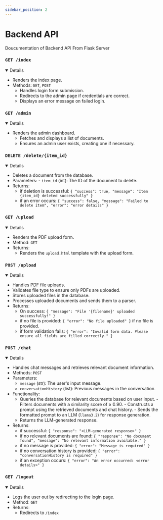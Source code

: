 ```yaml
---
sidebar_position: 2
---
```


<!--Overview Section-->
# Backend API 

Doucumentation of Backend API From Flask Server

### `GET /index`
<details open="True"> 

- Renders the index page. 
- Methods: `GET`, `POST` 
    - Handles login form submission. 
	- Redirects to the admin page if credentials are correct. 
	- Displays an error message on failed login. 

</details> 


### `GET /admin`
<details open="True"> 

- Renders the admin dashboard. 
	- Fetches and displays a list of documents. 
	- Ensures an admin user exists, creating one if necessary. 

</details>

### `DELETE /delete/{item_id}`
<details open="True"> 
	
- Deletes a document from the database. 
- Parameters: - `item_id` (int): The ID of the document to delete. 
- Returns: 
  - if deletion is successful: `{ "success": true, "message": "Item {item_id} deleted successfully" }` 
  - if an error occurs:  `{ "success": false, "message": "Failed to delete item", "error": "error details" }`
 
</details>

### `GET /upload`

<details open="True">
	
- Renders the PDF upload form.
- Method: `GET` 
- Returns: 
  - Renders the `upload.html` template with the upload form. 
  
</details>

### `POST /upload`

<details open="True"> 
	
- Handles PDF file uploads. 
- Validates file type to ensure only PDFs are uploaded. 
- Stores uploaded files in the database. 
- Processes uploaded documents and sends them to a parser. 
- Returns: 
   - On success: `{ "message": "File '{filename}' uploaded successfully!" }` 
   - if no file is provided: `{ "error": "No file uploaded" }` if no file is provided. 
   - if form validation fails: `{ "error": "Invalid form data. Please ensure all fields are filled correctly." }` 
 
</details>


### `POST /chat`
<details open="True"> 
	
- Handles chat messages and retrieves relevant document information. 
- Methods: `POST` 
- Parameters:
  - `message` (str): The user's input message. 
  - `conversationHistory` (list): Previous messages in the conversation. 
- Functionality: 
	- Queries the database for relevant documents based on user input. - Filters documents with a similarity score of ≥ 0.90. - Constructs a prompt using the retrieved documents and chat history. - Sends the formatted prompt to an LLM (`llama3.2`) for response generation. 
    - Returns the LLM-generated response. 
- Returns: 
   - if successful: `{ "response": "<LLM-generated response>" }` 
   - if no relevant documents are found: `{ "response": "No document found", "message": "No relevant information available." }`  
   - if no message is provided: `{ "error": "Message is required" }` 
   - if no conversation history is provided: `{ "error": "conversationHistory is required" }` 
   - if an exception occurs: `{ "error": "An error occurred: <error details>" }` 
   
</details>
		
### `GET /logout`
<details open="True"> 
	
- Logs the user out by redirecting to the login page. 
- Method: `GET` 
- Returns:
  - Redirects to `/index`
 
</details>